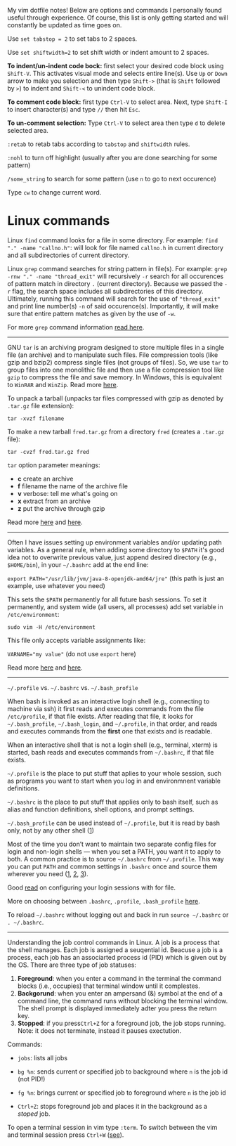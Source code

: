 My vim dotfile notes! Below are options and commands I personally found useful through experience. Of course, this list is only getting started and will constantly be updated as time goes on.

Use `set tabstop = 2` to set tabs to 2 spaces.

Use `set shiftwidth=2` to set shift width or indent amount to 2 spaces.

**To indent/un-indent code bock:** first select your desired code block using `Shift-V`. This activates visual mode and selects entire line(s). Use `Up` or `Down` arrow to make you selection and then type `Shift->` (that is `Shift` followed by `>`) to indent and `Shift-<` to unindent code block.

**To comment code block:** first type `Ctrl-V` to select area. Next, type `Shift-I` to insert character(s) and type `//` then hit `Esc`.

**To un-comment selection:** Type `Ctrl-V` to select area then type `d` to delete selected area.

`:retab` to retab tabs according to `tabstop` and `shiftwidth` rules.

`:nohl` to turn off highlight (usually after you are done searching for some pattern)

`/some_string` to search for some pattern (use `n` to go to next occurence)

Type `cw` to change current word.

# Linux commands

Linux `find` command looks for a file in some directory. For example: `find "." -name "callno.h"`: will look for file named `callno.h` in current directory and all subdirectories of current directory.

Linux `grep` command searches for string pattern in file(s). For example: `grep -rnw "." -name "thread_exit"` will recursively `-r` search for all occurences of pattern match in directory `.` (current directory). Because we passed the `-r` flag, the search space includes all subdirectories of this directory. Ultimately, running this command will search for the use of `"thread_exit"` and print line number(s) `-n` of said occurence(s). Importantly, it will make sure that entire pattern matches as given by the use of `-w`.

For more `grep` command information [read here](https://stackoverflow.com/questions/16956810/how-do-i-find-all-files-containing-specific-text-on-linux).

____________________________________________________________

GNU `tar` is an archiving program designed to store multiple files in a single file (an archive) and to manipulate such files. File compression tools (like gzip and bzip2) compress single files (not groups of files). So, we use `tar` to group files into one monolithic file and then use a file compression tool like `gzip` to compress the file and save memory. In Windows, this is equivalent to `WinRAR` and `WinZip`. Read more [here](https://stackoverflow.com/questions/295860/why-do-people-use-tarballs).

To unpack a tarball (unpacks tar files compressed with gzip as denoted by `.tar.gz` file extension):

`tar -xvzf filename`

To make a new tarball `fred.tar.gz` from a directory `fred` (creates a `.tar.gz` file):

`tar -cvzf fred.tar.gz fred`

`tar` option parameter meanings:

- **c**	 create an archive
- **f**  filename	the name of the archive file
- **v**	 verbose: tell me what's going on
- **x**	 extract from an archive
- **z**	 put the archive through gzip

Read more [here](http://computing.help.inf.ed.ac.uk/FAQ/whats-tarball-or-how-do-i-unpack-or-create-tgz-or-targz-file) and [here](http://wiki.linuxquestions.org/wiki/Packing_and_Unpacking_Files).

____________________________________________________________

Often I have issues setting up environment variables and/or updating path variables. As a general rule, when adding some directory to `$PATH` it's good idea not to overwrite previous value, just append desired directory (e.g., `$HOME/bin`), in your `~/.bashrc` add at the end line: 

`export PATH="/usr/lib/jvm/java-8-openjdk-amd64/jre"` (this path is just an example, use whatever you need)

This sets the `$PATH` permanently for all future bash sessions. To set it permanently, and system wide (all users, all processes) add set variable in `/etc/environment`:

`sudo vim -H /etc/environment`

This file only accepts variable assignments like:

`VARNAME="my value"` (do not use `export` here)

Read more [here](https://askubuntu.com/questions/58814/how-do-i-add-environment-variables) and [here](https://askubuntu.com/questions/121073/why-bash-profile-is-not-getting-sourced-when-opening-a-terminal).

____________________________________________________________

`~/.profile` vs. `~/.bashrc` vs. `~/.bash_profile`

When bash is invoked as an interactive login shell (e.g., connecting to machine via ssh) it first reads and executes commands from the file `/etc/profile`, if that file exists. After reading that file, it looks for `~/.bash_profile`, `~/.bash_login`, and `~/.profile`, in that order, and reads and executes commands from the **first** one that exists and is readable. 

When an interactive shell that is not a login shell (e.g., terminal, xterm) is started, bash reads and executes commands from `~/.bashrc`, if that file exists.

`~/.profile` is the place to put stuff that aplies to your whole session, such as programs you want to start when you log in and environmnent variable definitions.

`~/.bashrc` is the place to put stuff that applies only to bash itself, such as alias and function definitions, shell options, and prompt settings.

`~/.bash_profile` can be used instead of `~/.profile`, but it is read by bash only, not by any other shell ([1](https://superuser.com/questions/183870/difference-between-bashrc-and-bash-profile))

Most of the time you don’t want to maintain two separate config files for login and non-login shells — when you set a PATH, you want it to apply to both. A common practice is to source `~/.bashrc` from `~/.profile`. This way you can put `PATH` and common settings in `.bashrc` once and source them wherever you need ([1](http://www.joshstaiger.org/archives/2005/07/bash_profile_vs.html), [2](https://askubuntu.com/questions/432508/why-does-ubuntus-default-profile-source-bashrc), [3](https://askubuntu.com/questions/121073/why-bash-profile-is-not-getting-sourced-when-opening-a-terminal)).

Good [read](http://mywiki.wooledge.org/DotFiles) on configuring your login sessions with for file.

More on choosing between `.bashrc`, `.profile`, `.bash_profile` [here](https://superuser.com/questions/789448/choosing-between-bashrc-profile-bash-profile-etc).

To reload `~/.bashrc` without logging out and back in run `source ~/.bashrc` or `. ~/.bashrc`.

____________________________________________________________

Understanding the job control commands in Linux. A job is a process that the shell manages. Each job is assigned a seuqential id. Beacuse a job is a process, each job has an associarted process id (PID) which is given out by the OS. There are three type of job statuses:
1. **Foreground**: when you enter a command in the terminal the command blocks (i.e., occupies) that terminal window until it complestes.
2. **Backgorund**: when you enter an ampersand (&) symbol at the end of a command line, the command runs without blocking the terminal window. The shell prompt is displayed immediately adter you press the return key.
3. **Stopped**: if you press`Ctrl+Z` for a foreground job, the job stops running. Note: it does not terminate, instead it pauses exectution.

Commands:

- `jobs`: lists all jobs

- `bg %n`: sends current or specified job to background where `n` is the job id (not PID!)

- `fg %n`: brings current or specified job to foreground where `n` is the job id

- `Ctrl+Z`: stops foreground job and places it in the background as a _stoped_ job.

To open a terminal session in vim type `:term`. To switch between the vim and terminal session press `Ctrl+W` ([see](https://stackoverflow.com/questions/1236563/how-do-i-run-a-terminal-inside-of-vim)).
